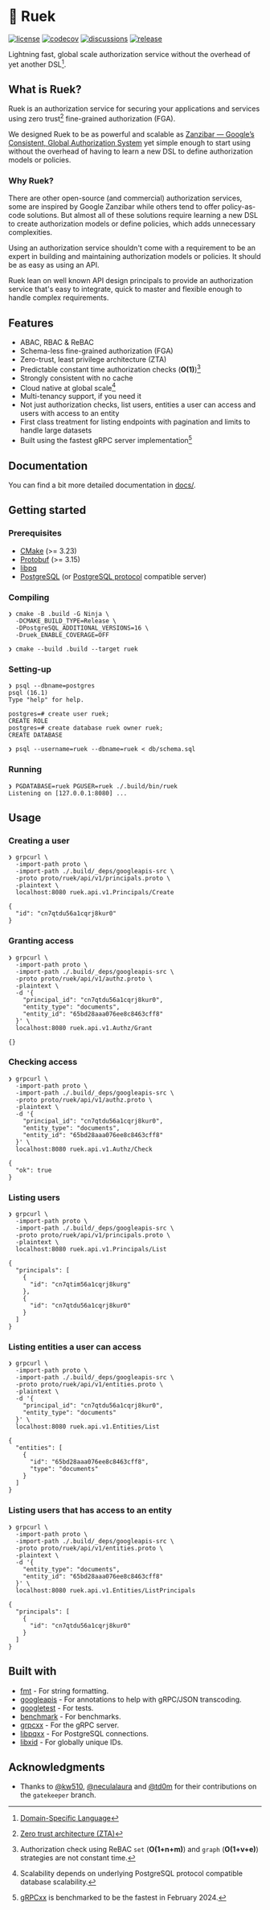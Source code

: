 # 🔐 Ruek

[![license](https://img.shields.io/github/license/uatuko/ruek)](https://raw.githubusercontent.com/uatuko/ruek/main/LICENSE)
[![codecov](https://codecov.io/gh/uatuko/ruek/graph/badge.svg?token=KR9MkDkk8s)](https://codecov.io/gh/uatuko/ruek)
[![discussions](https://img.shields.io/github/discussions/uatuko/ruek)](https://github.com/uatuko/ruek/discussions)
[![release](https://img.shields.io/github/v/release/uatuko/ruek)](https://github.com/uatuko/ruek/releases)

Lightning fast, global scale authorization service without the overhead of yet another DSL[^1].

## What is Ruek?

Ruek is an authorization service for securing your applications and services using zero trust[^2]
fine-grained authorization (FGA).

We designed Ruek to be as powerful and scalable as [Zanzibar — Google’s Consistent, Global Authorization System](https://research.google/pubs/zanzibar-googles-consistent-global-authorization-system/)
yet simple enough to start using without the overhead of having to learn a new DSL to define authorization models or policies.

### Why Ruek?

There are other open-source (and commercial) authorization services, some are inspired by Google Zanzibar
while others tend to offer policy-as-code solutions. But almost all of these solutions require learning
a new DSL to create authorization models or define policies, which adds unnecessary complexities.

Using an authorization service shouldn't come with a requirement to be an expert in building and maintaining
authorization models or policies. It should be as easy as using an API.

Ruek lean on well known API design principals to provide an authorization service that's easy to
integrate, quick to master and flexible enough to handle complex requirements.


## Features

* ABAC, RBAC & ReBAC
* Schema-less fine-grained authorization (FGA)
* Zero-trust, least privilege architecture (ZTA)
* Predictable constant time authorization checks (**O(1)**)[^3]
* Strongly consistent with no cache
* Cloud native at global scale[^4]
* Multi-tenancy support, if you need it
* Not just authorization checks, list users, entities a user can access and users with access to an entity
* First class treatment for listing endpoints with pagination and limits to handle large datasets
* Built using the fastest gRPC server implementation[^5]


## Documentation

You can find a bit more detailed documentation in [docs/](docs/README.md).


## Getting started

### Prerequisites

* [CMake](https://cmake.org) (>= 3.23)
* [Protobuf](https://protobuf.dev) (>= 3.15)
* [libpq](https://www.postgresql.org/docs/current/libpq.html)
* [PostgreSQL](https://www.postgresql.org) (or [PostgreSQL protocol](https://www.postgresql.org/docs/current/protocol.html) compatible server)

### Compiling

```
❯ cmake -B .build -G Ninja \
  -DCMAKE_BUILD_TYPE=Release \
  -DPostgreSQL_ADDITIONAL_VERSIONS=16 \
  -Druek_ENABLE_COVERAGE=OFF
```

```
❯ cmake --build .build --target ruek
```

### Setting-up

```
❯ psql --dbname=postgres
psql (16.1)
Type "help" for help.

postgres=# create user ruek;
CREATE ROLE
postgres=# create database ruek owner ruek;
CREATE DATABASE
```

```
❯ psql --username=ruek --dbname=ruek < db/schema.sql
```

### Running

```
❯ PGDATABASE=ruek PGUSER=ruek ./.build/bin/ruek
Listening on [127.0.0.1:8080] ...
```


## Usage

### Creating a user

```
❯ grpcurl \
  -import-path proto \
  -import-path ./.build/_deps/googleapis-src \
  -proto proto/ruek/api/v1/principals.proto \
  -plaintext \
  localhost:8080 ruek.api.v1.Principals/Create

{
  "id": "cn7qtdu56a1cqrj8kur0"
}
```

### Granting access

```
❯ grpcurl \
  -import-path proto \
  -import-path ./.build/_deps/googleapis-src \
  -proto proto/ruek/api/v1/authz.proto \
  -plaintext \
  -d '{
    "principal_id": "cn7qtdu56a1cqrj8kur0",
    "entity_type": "documents",
    "entity_id": "65bd28aaa076ee8c8463cff8"
  }' \
  localhost:8080 ruek.api.v1.Authz/Grant

{}
```

### Checking access

```
❯ grpcurl \
  -import-path proto \
  -import-path ./.build/_deps/googleapis-src \
  -proto proto/ruek/api/v1/authz.proto \
  -plaintext \
  -d '{
    "principal_id": "cn7qtdu56a1cqrj8kur0",
    "entity_type": "documents",
    "entity_id": "65bd28aaa076ee8c8463cff8"
  }' \
  localhost:8080 ruek.api.v1.Authz/Check

{
  "ok": true
}
```

### Listing users

```
❯ grpcurl \
  -import-path proto \
  -import-path ./.build/_deps/googleapis-src \
  -proto proto/ruek/api/v1/principals.proto \
  -plaintext \
  localhost:8080 ruek.api.v1.Principals/List

{
  "principals": [
    {
      "id": "cn7qtim56a1cqrj8kurg"
    },
    {
      "id": "cn7qtdu56a1cqrj8kur0"
    }
  ]
}
```

### Listing entities a user can access

```
❯ grpcurl \
  -import-path proto \
  -import-path ./.build/_deps/googleapis-src \
  -proto proto/ruek/api/v1/entities.proto \
  -plaintext \
  -d '{
    "principal_id": "cn7qtdu56a1cqrj8kur0",
    "entity_type": "documents"
  }' \
  localhost:8080 ruek.api.v1.Entities/List

{
  "entities": [
    {
      "id": "65bd28aaa076ee8c8463cff8",
      "type": "documents"
    }
  ]
}
```

### Listing users that has access to an entity

```
❯ grpcurl \
  -import-path proto \
  -import-path ./.build/_deps/googleapis-src \
  -proto proto/ruek/api/v1/entities.proto \
  -plaintext \
  -d '{
    "entity_type": "documents",
    "entity_id": "65bd28aaa076ee8c8463cff8"
  }' \
  localhost:8080 ruek.api.v1.Entities/ListPrincipals

{
  "principals": [
    {
      "id": "cn7qtdu56a1cqrj8kur0"
    }
  ]
}
```


## Built with

* [fmt](https://github.com/fmtlib/fmt) - For string formatting.
* [googleapis](https://github.com/googleapis/googleapis) - For annotations to help with gRPC/JSON transcoding.
* [googletest](https://github.com/google/googletest) - For tests.
* [benchmark](https://github.com/google/benchmark) - For benchmarks.
* [grpcxx](https://github.com/uatuko/grpcxx) - For the gRPC server.
* [libpqxx](https://github.com/jtv/libpqxx) - For PostgreSQL connections.
* [libxid](https://github.com/uatuko/libxid) - For globally unique IDs.


## Acknowledgments

* Thanks to [@kw510](https://github.com/kw510), [@neculalaura](https://github.com/neculalaura) and [@td0m](https://github.com/td0m)
for their contributions on the `gatekeeper` branch.

[^1]: [Domain-Specific Language](https://en.wikipedia.org/wiki/Domain-specific_language)
[^2]: [Zero trust architecture (ZTA)](https://en.wikipedia.org/wiki/Zero_trust_security_model)
[^3]: Authorization check using ReBAC `set` (**O(1+n+m)**) and `graph` (**O(1+v+e)**) strategies are not constant time.
[^4]: Scalability depends on underlying PostgreSQL protocol compatible database scalability.
[^5]: [gRPCxx](https://github.com/uatuko/grpcxx) is benchmarked to be the fastest in February 2024.
